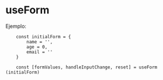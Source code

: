 # useForm

Ejemplo:


```
    const initialForm = {
        name = '',
        age = 0,
        email = ''
    } 

    const [formValues, handleInputChange, reset] = useForm (initialForm)
```

